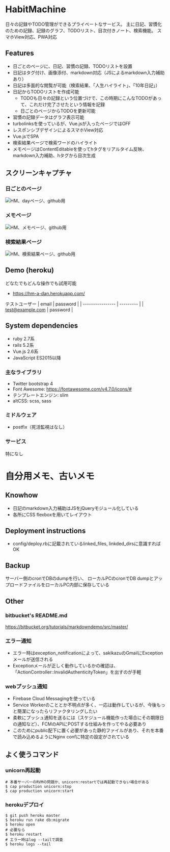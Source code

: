 HabitMachine
====

日々の記録やTODO管理ができるプライベートなサービス。
主に日記、習慣化のための記録、記録のグラフ、TODOリスト、目次付きノート、検索機能。
スマホView対応、PWA対応

## Features
* 日ごとのページに、日記、習慣の記録、TODOリストを設置
* 日記はタグ付け、画像添付、markdown対応（JSによるmarkdown入力補助あり）
* 日記は多面的な閲覧が可能（検索結果、「人生ハイライト」、「10年日記」）
* 日記からTODOリストを作成可能
  * TODOも日々の記録という位置づけで、この時期にこんなTODOがあって、これだけ完了させたという情報を記録
  * 日ごとのページからTODOを更新可能
* 習慣の記録データはグラフ表示可能
* turbolinksを使っているが、Vue.jsが入ったページではOFF
* レスポンシブデザインによるスマホView対応
* Vue.jsでSPA
* 検索結果ページで検索ワードのハイライト
* メモページはContentEditableを使ってhタグをリアルタイム反映、markdown入力補助、hタグから目次生成

## スクリーンキャプチャ
### 日ごとのページ
![HM、dayページ、github用](https://user-images.githubusercontent.com/745130/124608007-54e40100-dea9-11eb-84e3-dd5dc405a416.jpg)


### メモページ
![HM、メモページ、github用](https://user-images.githubusercontent.com/745130/124608034-59a8b500-dea9-11eb-94a2-b4b01b5614bb.jpg)


### 検索結果ページ
![HM、検索結果ページ、github用](https://user-images.githubusercontent.com/745130/124608070-5f9e9600-dea9-11eb-8392-44af41d9f329.jpg)


## Demo (heroku)
どなたでもどんな操作でも試用可能

* https://hm-a-dan.herokuapp.com/

テストユーザー
| email            | password  |
| ---------------- | --------- |
| test@example.com | password  |


## System dependencies

* ruby 2.7系
* rails 5.2系
* Vue.js 2.6系
* JavaScript ES2015以降

### 主なライブラリ
* Twitter bootstrap 4
* Font Awesome: https://fontawesome.com/v4.7.0/icons/#
* テンプレートエンジン: slim
* altCSS: scss, sass

### ミドルウェア
* postfix（死活監視はなし）

### サービス
特になし


# 自分用メモ、古いメモ

## Knowhow

* 日記のmarkdown入力補助はJSをjQueryモジュール化している
* 各所にCSS flexboxを用いてレイアウト


## Deployment instructions
* config/deploy.rbに記載されているlinked_files, linkded_dirsに意識すればOK

## Backup
サーバー側のcronでDBのdumpを行い、
ローカルPCのcronでDB dumpとアップロードファイルをローカルPC内部に保存している


## Other

### bitbucket's README.md
https://bitbucket.org/tutorials/markdowndemo/src/master/

### エラー通知
* エラー時はexception_notificationによって、sakikazuのGmailにExceptionメールが送信される
* Exceptionメールが正しく動作しているかの確認は、「ActionController::InvalidAuthenticityToken」を出すのが手軽

### webプッシュ通知
* Firebase Cloud Messagingを使っている
* Service Workerのこととか不明点が多く、一応は動作しているが、今後もっと簡潔になったらリファクタリングしたい
* 柔軟にプッシュ通知を送るには（スケジュール機能作った場合にその期限日の通知など）、FCMのAPIにPOSTする仕組みを作ってやる必要あり
* このためにpublic配下に置く必要があった静的ファイルがあり、それを本番で読み込めるようにNginx confに特定の設定がされている

## よく使うコマンド

### unicorn再起動
```
# 本番サーバーのRVMの問題か、unicorn:restartでは再起動できない場合がある
$ cap production unicorn:stop
$ cap production unicorn:start
```

### herokuデプロイ
```
$ git push heroku master
$ heroku run rake db:migrate
$ heroku open
# 必要なら
$ heroku restart
# エラー時はlog --tailで調査
$ heroku logs --tail
```

